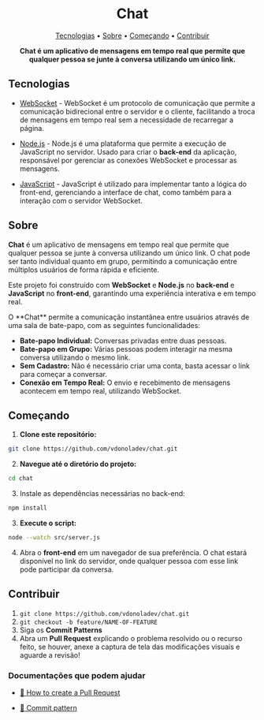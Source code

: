 <h1 align="center" style="font-weight: bold;">Chat</h1>

<p align="center">
  <a href="#tech">Tecnologias</a> • 
  <a href="#about">Sobre</a> •
  <a href="#started">Começando</a> • 
  <a href="#contribute">Contribuir</a>
</p>

<p align="center">
    <b>Chat é um aplicativo de mensagens em tempo real que permite que qualquer pessoa se junte à conversa utilizando um único link.</b>
</p>

<h2 id="tech">Tecnologias</h2>

- [WebSocket](https://developer.mozilla.org/en-US/docs/Web/API/WebSocket) - WebSocket é um protocolo de comunicação que permite a comunicação bidirecional entre o servidor e o cliente, facilitando a troca de mensagens em tempo real sem a necessidade de recarregar a página.

- [Node.js](https://nodejs.org/) - Node.js é uma plataforma que permite a execução de JavaScript no servidor. Usado para criar o **back-end** da aplicação, responsável por gerenciar as conexões WebSocket e processar as mensagens.

- [JavaScript](https://developer.mozilla.org/pt-BR/docs/Web/JavaScript) - JavaScript é utilizado para implementar tanto a lógica do front-end, gerenciando a interface de chat, como também para a interação com o servidor WebSocket.


<h2 id="about">Sobre</h2>

<p><b>Chat</b> é um aplicativo de mensagens em tempo real que permite que qualquer pessoa se junte à conversa utilizando um único link. O chat pode ser tanto individual quanto em grupo, permitindo a comunicação entre múltiplos usuários de forma rápida e eficiente.</p>

<p>Este projeto foi construído com <b>WebSocket</b> e <b>Node.js</b> no <b>back-end</b> e <b>JavaScript</b> no <b>front-end</b>, garantindo uma experiência interativa e em tempo real.</p>

<p>O **Chat** permite a comunicação instantânea entre usuários através de uma sala de bate-papo, com as seguintes funcionalidades:</p>

- **Bate-papo Individual:** Conversas privadas entre duas pessoas.
- **Bate-papo em Grupo:** Várias pessoas podem interagir na mesma conversa utilizando o mesmo link.
- **Sem Cadastro:** Não é necessário criar uma conta, basta acessar o link para começar a conversar.
- **Conexão em Tempo Real:** O envio e recebimento de mensagens acontecem em tempo real, utilizando WebSocket.

<h2 id="started">Começando</h2>

1. **Clone este repositório:**

```bash
git clone https://github.com/vdonoladev/chat.git
```

2. **Navegue até o diretório do projeto:**

```bash
cd chat
```

3. Instale as dependências necessárias no back-end:

```bash
npm install
```

3. **Execute o script:**

```bash
node --watch src/server.js
```

4. Abra o **front-end** em um navegador de sua preferência. O chat estará disponível no link do servidor, onde qualquer pessoa com esse link pode participar da conversa.

<h2 id="contribute">Contribuir</h2>

1. `git clone https://github.com/vdonoladev/chat.git`
2. `git checkout -b feature/NAME-OF-FEATURE`
3. Siga os **Commit Patterns**
4. Abra um **Pull Request** explicando o problema resolvido ou o recurso feito, se houver, anexe a captura de tela das modificações visuais e aguarde a revisão!

<h3>Documentações que podem ajudar</h3>

- [📝 How to create a Pull Request](https://www.atlassian.com/br/git/tutorials/making-a-pull-request)

- [💾 Commit pattern](https://gist.github.com/joshbuchea/6f47e86d2510bce28f8e7f42ae84c716)